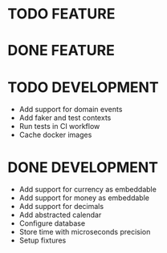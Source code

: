 # TODO FEATURE

# DONE FEATURE

# TODO DEVELOPMENT
* Add support for domain events
* Add faker and test contexts
* Run tests in CI workflow 
* Cache docker images

# DONE DEVELOPMENT
* Add support for currency as embeddable
* Add support for money as embeddable
* Add support for decimals
* Add abstracted calendar
* Configure database
* Store time with microseconds precision
* Setup fixtures
